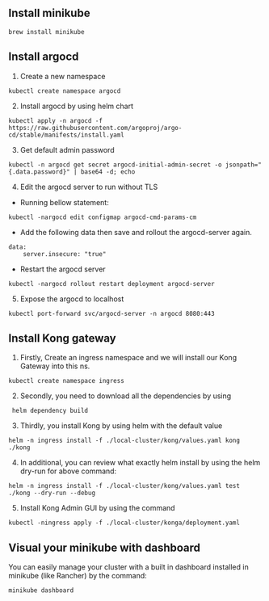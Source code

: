 ## Install minikube
```
brew install minikube
```

## Install argocd 
1. Create a new namespace 

```
kubectl create namespace argocd
```

2. Install argocd by using helm chart

```
kubectl apply -n argocd -f https://raw.githubusercontent.com/argoproj/argo-cd/stable/manifests/install.yaml
```

3. Get default admin password

```
kubectl -n argocd get secret argocd-initial-admin-secret -o jsonpath="{.data.password}" | base64 -d; echo
```

4. Edit the argocd server to run without TLS
+ Running bellow statement: 

```
kubectl -nargocd edit configmap argocd-cmd-params-cm
```

+ Add the following data then save and rollout the argocd-server again.
```
data:
    server.insecure: "true"
```
+ Restart the argocd server

```
kubectl -nargocd rollout restart deployment argocd-server
```

5. Expose the argocd to localhost

```
kubectl port-forward svc/argocd-server -n argocd 8080:443
```

## Install Kong gateway 
1. Firstly, Create an ingress namespace and we will install our Kong Gateway into this ns.
```
kubectl create namespace ingress
```

2. Secondly, you need to download all the dependencies by using
```
 helm dependency build
```

3. Thirdly, you install Kong by using helm with the default value 
```
helm -n ingress install -f ./local-cluster/kong/values.yaml kong ./kong   
```

4. In additional, you can review what exactly helm install by using the helm dry-run for above command:
```
helm -n ingress install -f ./local-cluster/kong/values.yaml test ./kong --dry-run --debug
```
5. Install Kong Admin GUI by using the command
```
kubectl -ningress apply -f ./local-cluster/konga/deployment.yaml 
```

## Visual your minikube with dashboard
You can easily manage your cluster with a built in dashboard installed in minikube (like Rancher) by the command:
```
minikube dashboard
```
